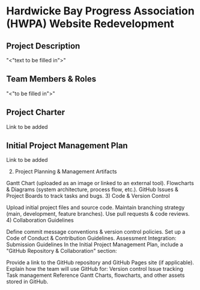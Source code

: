 # Hardwicke Bay Progress Association (HWPA) Website Redevelopment

## Project Description
"<"text to be filled in">"

## Team Members & Roles
"<"to be filled in">"

## Project Charter
Link to be added

## Initial Project Management Plan
Link to be added


2) Project Planning & Management Artifacts

Gantt Chart (uploaded as an image or linked to an external tool).
Flowcharts & Diagrams (system architecture, process flow, etc.).
GitHub Issues & Project Boards to track tasks and bugs.
3) Code & Version Control

Upload initial project files and source code.
Maintain branching strategy (main, development, feature branches).
Use pull requests & code reviews.
4)  Collaboration Guidelines

Define commit message conventions & version control policies.
Set up a Code of Conduct & Contribution Guidelines.
Assessment Integration: Submission Guidelines
 In the Initial Project Management Plan, include a "GitHub Repository & Collaboration" section:

Provide a link to the GitHub repository and GitHub Pages site (if applicable).
Explain how the team will use GitHub for:
Version control
Issue tracking
Task management
Reference Gantt Charts, flowcharts, and other assets stored in GitHub.
